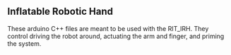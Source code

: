 ## Inflatable Robotic Hand

These arduino C++ files are meant to be used with the RIT_IRH. They control driving the robot around, actuating the arm and finger, and priming the system.